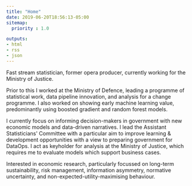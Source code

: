 ```yaml
---
title: "Home"
date: 2019-06-20T18:56:13-05:00
sitemap:
  priority : 1.0

outputs:
- html
- rss
- json
---
```

<p>Fast stream statistician, former opera producer, currently working for the Ministry of Justice.</p>

<p>Prior to this I worked at the Ministry of Defence, leading a programme of statistical work, data pipeline innovation, and analysis for a change programme. 
I also worked on showing early machine learning value, predominantly using boosted gradient and random forest models.</p>

<p>I currently focus on informing decision-makers in government with new economic models and data-driven narratives. 
I lead the Assistant Statisticians' Committee with a particular aim to improve learning & development opportunities with a view to preparing government for DataOps.
I act as keyholder for analysis at the Ministry of Justice, which requires me to evaluate models which support business cases.</p>

<p>Interested in economic research, particularly focussed on long-term sustainability, risk management, information asymmetry, normative uncertainty, and non-expected-utility-maximising behaviour.</p>
